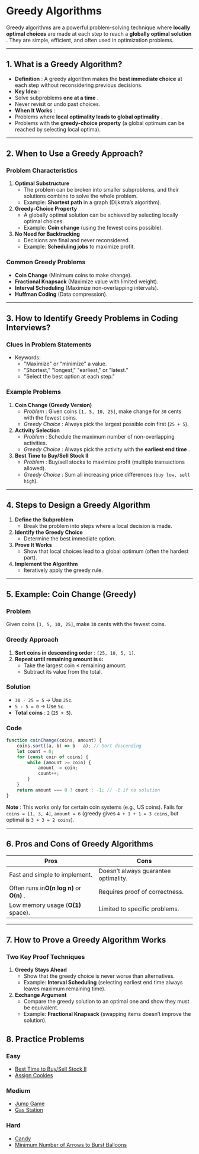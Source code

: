 # **Greedy Algorithms**

Greedy algorithms are a powerful problem-solving technique where **locally optimal choices** are made at each step to reach a  **globally optimal solution** . They are simple, efficient, and often used in optimization problems.

---

## **1. What is a Greedy Algorithm?**

* **Definition** : A greedy algorithm makes the **best immediate choice** at each step without reconsidering previous decisions.
* **Key Idea** :
* Solve subproblems  **one at a time** .
* Never revisit or undo past choices.
* **When It Works** :
* Problems where  **local optimality leads to global optimality** .
* Problems with the **greedy-choice property** (a global optimum can be reached by selecting local optima).

---

## **2. When to Use a Greedy Approach?**

### **Problem Characteristics**

1. **Optimal Substructure**
   * The problem can be broken into smaller subproblems, and their solutions combine to solve the whole problem.
   * Example: **Shortest path** in a graph (Dijkstra’s algorithm).
2. **Greedy-Choice Property**
   * A globally optimal solution can be achieved by selecting locally optimal choices.
   * Example: **Coin change** (using the fewest coins possible).
3. **No Need for Backtracking**
   * Decisions are final and never reconsidered.
   * Example: **Scheduling jobs** to maximize profit.

### **Common Greedy Problems**

* **Coin Change** (Minimum coins to make change).
* **Fractional Knapsack** (Maximize value with limited weight).
* **Interval Scheduling** (Maximize non-overlapping intervals).
* **Huffman Coding** (Data compression).

---

## **3. How to Identify Greedy Problems in Coding Interviews?**

### **Clues in Problem Statements**

* Keywords:
  * "Maximize" or "minimize" a value.
  * "Shortest," "longest," "earliest," or "latest."
  * "Select the best option at each step."

### **Example Problems**

1. **Coin Change (Greedy Version)**
   * *Problem* : Given coins `[1, 5, 10, 25]`, make change for `30` cents with the fewest coins.
   * *Greedy Choice* : Always pick the largest possible coin first (`25 + 5`).
2. **Activity Selection**
   * *Problem* : Schedule the maximum number of non-overlapping activities.
   * *Greedy Choice* : Always pick the activity with the  **earliest end time** .
3. **Best Time to Buy/Sell Stock II**
   * *Problem* : Buy/sell stocks to maximize profit (multiple transactions allowed).
   * *Greedy Choice* : Sum all increasing price differences (`buy low, sell high`).

---

## **4. Steps to Design a Greedy Algorithm**

1. **Define the Subproblem**
   * Break the problem into steps where a local decision is made.
2. **Identify the Greedy Choice**
   * Determine the best immediate option.
3. **Prove It Works**
   * Show that local choices lead to a global optimum (often the hardest part).
4. **Implement the Algorithm**
   * Iteratively apply the greedy rule.

---

## **5. Example: Coin Change (Greedy)**

### **Problem**

Given coins `[1, 5, 10, 25]`, make `30` cents with the fewest coins.

### **Greedy Approach**

1. **Sort coins in descending order** : `[25, 10, 5, 1]`.
2. **Repeat until remaining amount is `0`:**
   * Take the largest coin ≤ remaining amount.
   * Subtract its value from the total.

### **Solution**

* `30 - 25 = 5` → Use `25¢`.
* `5 - 5 = 0` → Use `5¢`.
* **Total coins** : `2` (`25 + 5`).

### **Code**

```javascript
function coinChange(coins, amount) {
    coins.sort((a, b) => b - a); // Sort descending
    let count = 0;
    for (const coin of coins) {
        while (amount >= coin) {
            amount -= coin;
            count++;
        }
    }
    return amount === 0 ? count : -1; // -1 if no solution
}
```

 **Note** : This works only for certain coin systems (e.g., US coins). Fails for `coins = [1, 3, 4]`, `amount = 6` (greedy gives `4 + 1 + 1 = 3 coins`, but optimal is `3 + 3 = 2 coins`).

---

## **6. Pros and Cons of Greedy Algorithms**

| **Pros**                                         | **Cons**                        |
| ------------------------------------------------------ | ------------------------------------- |
| Fast and simple to implement.                          | Doesn’t always guarantee optimality. |
| Often runs in**O(n log n)** or  **O(n)** . | Requires proof of correctness.        |
| Low memory usage (**O(1)** space).               | Limited to specific problems.         |

---

## **7. How to Prove a Greedy Algorithm Works**

### **Two Key Proof Techniques**

1. **Greedy Stays Ahead**
   * Show that the greedy choice is never worse than alternatives.
   * Example: **Interval Scheduling** (selecting earliest end time always leaves maximum remaining time).
2. **Exchange Argument**
   * Compare the greedy solution to an optimal one and show they must be equivalent.
   * Example: **Fractional Knapsack** (swapping items doesn’t improve the solution).


## **8. Practice Problems**

### **Easy**

* [Best Time to Buy/Sell Stock II](https://leetcode.com/problems/best-time-to-buy-and-sell-stock-ii/)
* [Assign Cookies](https://leetcode.com/problems/assign-cookies/)

### **Medium**

* [Jump Game](https://leetcode.com/problems/jump-game/)
* [Gas Station](https://leetcode.com/problems/gas-station/)

### **Hard**

* [Candy](https://leetcode.com/problems/candy/)
* [Minimum Number of Arrows to Burst Balloons](https://leetcode.com/problems/minimum-number-of-arrows-to-burst-balloons/)
